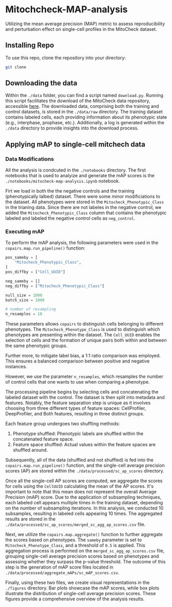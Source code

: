 # Mitochcheck-MAP-analysis

Utilizing the mean average precision (MAP) metric to assess  reproducibility and perturbation effect on single-cell profiles in the MitoCheck dataset.

## Installing Repo

To use this repo, clone the repository into your directory:
```bash
git clone
```

## Downloading the data

Within the `./data` folder, you can find a script named `download.py`.
Running this script facilitates the download of the MitoCheck data repository, accessible [here](https://zenodo.org/records/7967386).
The downloaded data, comprising both the training and control datasets, is stored in the `./data/raw` directory.
The training dataset contains labeled cells, each providing information about its phenotypic state (e.g., interphase, prophase, etc.).
Additionally, a log is generated within the `./data` directory to provide insights into the download process.

## Applying mAP to single-cell mitchech data

### Data Modifications

All the analysis is condcuted in the `./notebooks` directory.
The first notebooks that is used to analyize and generate the mAP scores is the `./notebooks/mitocheck-map-analysis.ipynb` notebook.

Firt we load in both the the negative controls and the training (phenotypically lalbed) dataset.
There were some minor modificiations to the dataset.
All phenotypes were stored in the `Mitocheck_Phenotypic_Class` in the trianing data.
Since there are not labeles in the negative control, we added the `Mitocheck_Phenotypic_Class` column that contains the phenotypic labeled and labeled the negative control cells as `neg_control`.

### Executing mAP

To perform the mAP analysis, the following parameters were used in the `copairs.map.run_pipeline()` function:

```python
pos_sameby = [
    "Mitocheck_Phenotypic_Class",
]
pos_diffby = ["Cell_UUID"]

neg_sameby = []
neg_diffby = ["Mitocheck_Phenotypic_Class"]

null_size = 1000
batch_size = 1000

# number of resampling
n_resamples = 10
```

These parameters allows `copairs` to distinguish cells belonging to different phenotypes.
The `Mitocheck_Phenotype_Class` is used to distinguish which phenotypes are presenting within the dataset.
The `Cell_UUID` enables the selection of cells and the formation of unique pairs both within and between the same phenotypic groups.

Further more, to mitigate label bias, a 1:1 ratio comparison was employed.
This ensures a balanced comparison between positive and negative instances.

However, we use the parameter `n_resamples`, which resamples the number of control cells that one wants to use when comparing a phenotype.

The processing pipeline begins by selecting cells and concatenating the labeled dataset with the control.
The dataset is then split into metadata and features.
Notably, the feature separation step is unique as it involves choosing from three different types of feature spaces: CellProfiler, DeepProfiler, and Both features, resulting in three distinct groups.

Each feature group undergoes two shuffling methods:

1. Phenotype shuffled: Phenotypic labels are shuffled within the concatenated feature space.
2. Feature space shuffled: Actual values within the feature spaces are shuffled around.

Subsequently, all of the data (shuffled and not shuffled) is fed into the `copairs.map.run_pipeline()` function, and the single-cell average precision scores (AP) are stored within the `./data/processed/sc_ap_scores` directory.

Once all the single-cell AP scores are computed, we aggregate the scores for cells using the `CellUUID` calculating the mean of the AP scores.
It's important to note that this mean does not represent the overall Average Precision (mAP) score.
Due to the application of subsampling techniques, each labeled cell appears multiple times in the training dataset, depending on the number of subsampling iterations.
In this analysis, we conducted 10 subsamples, resulting in labeled cells appearing 10 times.
The aggregated results are stored in the `./data/processed/sc_ap_scores/merged_sc_agg_ap_scores.csv` file.

Next, we utilize the `copairs.map.aggregate()` function to further aggregate the scores based on phenotypes.
The `sameby` parameter is set to `Mitocheck_Phenotype_Class`, and a threshold of `0.5` is applied.
This aggregation process is performed on the `merged_sc_agg_ap_scores.csv` file, grouping single-cell average precision scores based on phenotypes and assessing whether they surpass the p-value threshold.
The outcome of this step is the generation of mAP score files located in `./data/processed/aggregate_mAPs/sc_mAP_scores.csv`.

Finally, using these two files, we create visual representations in the `./figures` directory.
Bar plots showcase the mAP scores, while box plots illustrate the distribution of single-cell average precision scores.
These figures provide a comprehensive overview of the analysis results.
